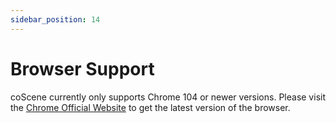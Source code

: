 ```yaml
---
sidebar_position: 14
---
```


# Browser Support

coScene currently only supports Chrome 104 or newer versions. Please visit the [Chrome Official Website](https://www.google.cn/chrome/) to get the latest version of the browser.

